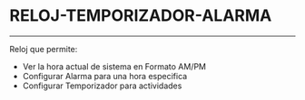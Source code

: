 # RELOJ-TEMPORIZADOR-ALARMA
---
Reloj que permite:
- Ver la hora actual de sistema en Formato AM/PM
- Configurar Alarma para una hora especifica
- Configurar Temporizador para actividades
